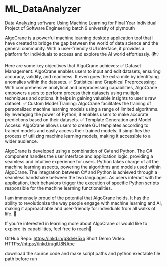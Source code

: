 # ML_DataAnalyzer
Data Analyzing software Using Machine Learning for Final Year Individual Project of Software Engineering batch 9 university of plymouth 

AlgoCrane is a powerful machine learning desktop application tool that I have created to bridge the gap between the world of data science and the general community. With a user-friendly GUI interface, it provides a platform for individuals to access and explore the AI world effortlessly. 🌍💡

Here are some key objectives that AlgoCrane achieves:
✅ Dataset Management: AlgoCrane enables users to input and edit datasets, ensuring accuracy, validity, and readiness. It even goes the extra mile by identifying anomalies within the datasets.
✅ Statistical and Graphical Preprocessing: With comprehensive analytical and preprocessing capabilities, AlgoCrane empowers users to perform process their datasets using multiple techniques and options. It helps in gaining valuable insights to user's raw dataset.
✅ Custom Model Training: AlgoCrane facilitates the training of personalized machine learning models using a range of limited algorithms. By leveraging the power of Python, it enables users to make accurate predictions based on their datasets.
✅ Template Generation and Model Access: AlgoCrane allows users to create GUI templates according to trained models and easily access their trained models. It simplifies the process of utilizing machine learning models, making it accessible to a wider audience.

AlgoCrane is developed using a combination of C# and Python. The C# component handles the user interface and application logic, providing a seamless and intuitive experience for users. Python takes charge of all the machine learning aspects, powering the algorithms and models used within AlgoCrane. The integration between C# and Python is achieved through a seamless handshake between the two languages. As users interact with the application, their behaviors trigger the execution of specific Python scripts responsible for the machine learning functionalities.

I am immensely proud of the potential that AlgoCrane holds. It has the ability to revolutionize the way people engage with machine learning and AI, making it approachable and user-friendly for individuals from all walks of life. 💪

If you're interested in learning more about AlgoCrane or would like to explore its capabilities, feel free to reach🤝

GitHub Repo: https://lnkd.in/gSdvH5xb
Short Demo Video: HTTPs://https://lnkd.in/giU8NApe

download the source code and make script paths and python exectable file path before run
